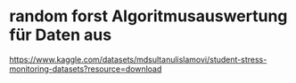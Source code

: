 # random forst Algoritmusauswertung für Daten aus
https://www.kaggle.com/datasets/mdsultanulislamovi/student-stress-monitoring-datasets?resource=download
